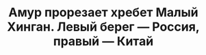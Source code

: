 ---
title: 'Амур прорезает хребет Малый Хинган. Левый берег — Россия, правый — Китай'
location: 'Река Амур. Октябрьский район, Еврейская автономная область, Россия'
tags: [fav, all, 2016]
category: as-the-first-settlers
lang: ru
---